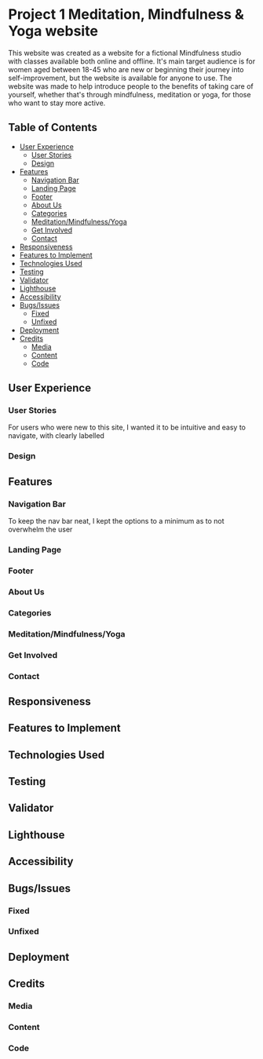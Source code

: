 # Project 1 Meditation, Mindfulness & Yoga website

This website was created as a website for a fictional Mindfulness studio with classes available both online and offline. It's main target audience is for women aged between 18-45 who are new or beginning their journey into self-improvement, but the website is available for anyone to use. The website was made to help introduce people to the benefits of taking care of yourself, whether that's through mindfulness, meditation or yoga, for those who want to stay more active.

## Table of Contents
- [User Experience](#user-experience)
    - [User Stories](#user-stories)
    - [Design](#design)
- [Features](#features)
    - [Navigation Bar](#navigation-bar)
    - [Landing Page](#landing-page)
    - [Footer](#footer)
    - [About Us](#about-us)
    - [Categories](#categories)
    - [Meditation/Mindfulness/Yoga](#meditationmindfulnessyoga)
    - [Get Involved](#get-involved)
    - [Contact](#contact)
- [Responsiveness](#responsiveness)
- [Features to Implement](#features-to-implement)
- [Technologies Used](#technologies-used)
- [Testing](#testing)
- [Validator](#validator)
- [Lighthouse](#lighthouse)
- [Accessibility](#accessibility)
- [Bugs/Issues](#bugs-issues)
  - [Fixed](#fixed)
  - [Unfixed](#unfixed)
- [Deployment](#deployment)
- [Credits](#credits)
    - [Media](#media)
    - [Content](#content)
    - [Code](#code)

## User Experience

### User Stories
For users who were new to this site, I wanted it to be intuitive and easy to navigate, with clearly labelled 

### Design


## Features


### Navigation Bar
To keep the nav bar neat, I kept the options to a minimum as to not overwhelm the user

### Landing Page


### Footer


### About Us


### Categories


### Meditation/Mindfulness/Yoga


### Get Involved


### Contact


## Responsiveness


## Features to Implement


## Technologies Used


## Testing


## Validator


## Lighthouse


## Accessibility


## Bugs/Issues


### Fixed


### Unfixed


## Deployment


## Credits


### Media


### Content


### Code